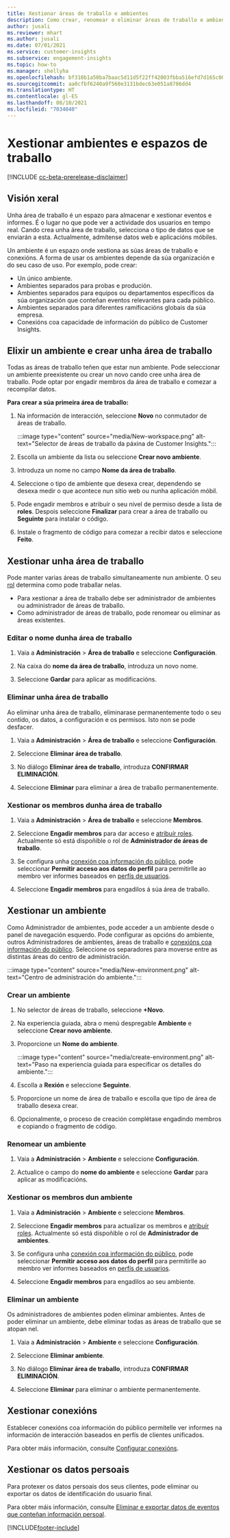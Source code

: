 ```yaml
---
title: Xestionar áreas de traballo e ambientes
description: Como crear, renomear e eliminar áreas de traballo e ambientes.
author: jusali
ms.reviewer: mhart
ms.author: jusali
ms.date: 07/01/2021
ms.service: customer-insights
ms.subservice: engagement-insights
ms.topic: how-to
ms.manager: shellyha
ms.openlocfilehash: bf310b1a50ba7baac5d11d5f22ff42003fbba516efd7d165c00b59adc958da2e
ms.sourcegitcommit: aa0cfbf6240a9f560e3131bdec63e051a8786dd4
ms.translationtype: HT
ms.contentlocale: gl-ES
ms.lasthandoff: 08/10/2021
ms.locfileid: "7034040"
---
```

# <a name="manage-environments-and-workspaces"></a>Xestionar ambientes e espazos de traballo

[!INCLUDE [cc-beta-prerelease-disclaimer](includes/cc-beta-prerelease-disclaimer.md)]

## <a name="overview"></a>Visión xeral

Unha área de traballo é un espazo para almacenar e xestionar eventos e informes. É o lugar no que pode ver a actividade dos usuarios en tempo real. Cando crea unha área de traballo, selecciona o tipo de datos que se enviarán a esta. Actualmente, admítense datos web e aplicacións móbiles.

Un ambiente é un espazo onde xestiona as súas áreas de traballo e conexións. A forma de usar os ambientes depende da súa organización e do seu caso de uso. Por exemplo, pode crear:

-   Un único ambiente.
-   Ambientes separados para probas e produción.
-   Ambientes separados para equipos ou departamentos específicos da súa organización que conteñan eventos relevantes para cada público.
-   Ambientes separados para diferentes ramificacións globais da súa empresa.
-   Conexións coa capacidade de información do público de Customer Insights.

## <a name="choose-an-environment-and-create-a-workspace"></a>Elixir un ambiente e crear unha área de traballo 

Todas as áreas de traballo teñen que estar nun ambiente. Pode seleccionar un ambiente preexistente ou crear un novo cando cree unha área de traballo. Pode optar por engadir membros da área de traballo e comezar a recompilar datos.

**Para crear a súa primeira área de traballo:**

1. Na información de interacción, seleccione **Novo** no conmutador de áreas de traballo. 

   :::image type="content" source="media/New-workspace.png" alt-text="Selector de áreas de traballo da páxina de Customer Insights.":::

1. Escolla un ambiente da lista ou seleccione **Crear novo ambiente**.

1. Introduza un nome no campo **Nome da área de traballo**. 

1. Seleccione o tipo de ambiente que desexa crear, dependendo se desexa medir o que acontece nun sitio web ou nunha aplicación móbil. 

1. Pode engadir membros e atribuír o seu nivel de permiso desde a lista de **roles**. Despois seleccione **Finalizar** para crear a área de traballo ou **Seguinte** para instalar o código. 

1. Instale o fragmento de código para comezar a recibir datos e seleccione **Feito**. 

## <a name="manage-a-workspace"></a>Xestionar unha área de traballo

Pode manter varias áreas de traballo simultaneamente nun ambiente. O seu [rol](user-roles.md) determina como pode traballar nelas. 

 - Para xestionar a área de traballo debe ser administrador de ambientes ou administrador de áreas de traballo.
 - Como administrador de áreas de traballo, pode renomear ou eliminar as áreas existentes. 

### <a name="edit-a-workspace-name"></a>Editar o nome dunha área de traballo

1. Vaia a **Administración** > **Área de traballo** e seleccione **Configuración**.

1. Na caixa do **nome da área de traballo**, introduza un novo nome.

1. Seleccione **Gardar** para aplicar as modificacións.

### <a name="delete-a-workspace"></a>Eliminar unha área de traballo

Ao eliminar unha área de traballo, eliminarase permanentemente todo o seu contido, os datos, a configuración e os permisos. Isto non se pode desfacer.

1. Vaia a **Administración** > **Área de traballo** e seleccione **Configuración**.

1. Seleccione **Eliminar área de traballo**. 

1. No diálogo **Eliminar área de traballo**, introduza **CONFIRMAR ELIMINACIÓN**. 

1. Seleccione **Eliminar** para eliminar a área de traballo permanentemente.

### <a name="manage-workspace-members"></a>Xestionar os membros dunha área de traballo

1. Vaia a **Administración** > **Área de traballo** e seleccione **Membros**.

1. Seleccione **Engadir membros** para dar acceso e [atribuír roles](user-roles.md). Actualmente só está dispoñible o rol de **Administrador de áreas de traballo**.

1. Se configura unha [conexión coa información do público](configure-connections.md), pode seleccionar **Permitir acceso aos datos do perfil** para permitirlle ao membro ver informes baseados en [perfís de usuarios](profile-reports.md).

1. Seleccione **Engadir membros** para engadilos á súa área de traballo.

## <a name="manage-an-environment"></a>Xestionar un ambiente

Como Administrador de ambientes, pode acceder a un ambiente desde o panel de navegación esquerdo. Pode configurar as opcións do ambiente, outros Administradores de ambientes, áreas de traballo e [conexións coa información do público](configure-connections.md). Seleccione os separadores para moverse entre as distintas áreas do centro de administración.

:::image type="content" source="media/New-environment.png" alt-text="Centro de administración do ambiente.":::

### <a name="create-an-environment"></a>Crear un ambiente

1. No selector de áreas de traballo, seleccione **+Novo**.

1. Na experiencia guiada, abra o menú despregable **Ambiente** e seleccione **Crear novo ambiente**. 

1. Proporcione un **Nome do ambiente**.

   :::image type="content" source="media/create-environment.png" alt-text="Paso na experiencia guiada para especificar os detalles do ambiente.":::

1. Escolla a **Rexión** e seleccione **Seguinte**. 

1. Proporcione un nome de área de traballo e escolla que tipo de área de traballo desexa crear. 

1.  Opcionalmente, o proceso de creación complétase engadindo membros e copiando o fragmento de código.

### <a name="rename-an-environment"></a>Renomear un ambiente

1. Vaia a **Administración** > **Ambiente** e seleccione **Configuración**.

1. Actualice o campo do **nome do ambiente** e seleccione **Gardar** para aplicar as modificacións.

### <a name="manage-environment-members"></a>Xestionar os membros dun ambiente

1. Vaia a **Administración** > **Ambiente** e seleccione **Membros**.

1. Seleccione **Engadir membros** para actualizar os membros e [atribuír roles](user-roles.md). Actualmente só está dispoñible o rol de **Administrador de ambientes**.

1. Se configura unha [conexión coa información do público](configure-connections.md), pode seleccionar **Permitir acceso aos datos do perfil** para permitirlle ao membro ver informes baseados en [perfís de usuarios](profile-reports.md).

1. Seleccione **Engadir membros** para engadilos ao seu ambiente.

### <a name="delete-an-environment"></a>Eliminar un ambiente

Os administradores de ambientes poden eliminar ambientes. Antes de poder eliminar un ambiente, debe eliminar todas as áreas de traballo que se atopan nel.

1. Vaia a **Administración** > **Ambiente** e seleccione **Configuración**.

1. Seleccione **Eliminar ambiente**. 

1. No diálogo **Eliminar área de traballo**, introduza **CONFIRMAR ELIMINACIÓN**. 

1. Seleccione **Eliminar** para eliminar o ambiente permanentemente.

## <a name="manage-connections"></a>Xestionar conexións

Establecer conexións coa información do público permítelle ver informes na información de interacción baseados en perfís de clientes unificados. 

Para obter máis información, consulte [Configurar conexións](configure-connections.md).

## <a name="manage-personal-data"></a>Xestionar os datos persoais

Para protexer os datos persoais dos seus clientes, pode eliminar ou exportar os datos de identificación do usuario final.

Para obter máis información, consulte [Eliminar e exportar datos de eventos que conteñan información persoal](delete-export-personal-data.md).


[!INCLUDE[footer-include](../includes/footer-banner.md)]
